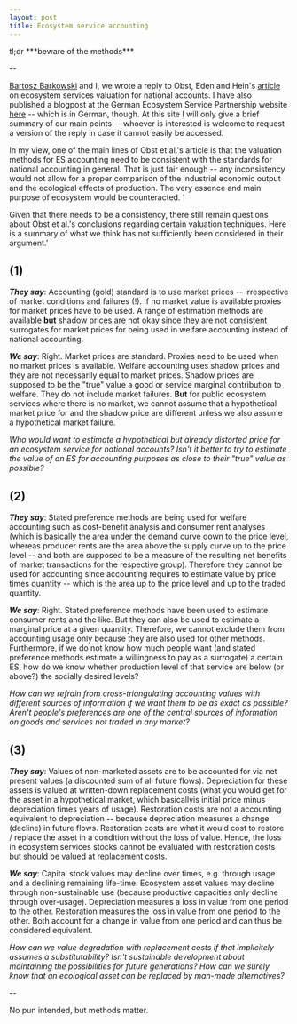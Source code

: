 ```yaml
---
layout: post
title: Ecosystem service accounting
---
```

<div class="message">
  tl;dr ***beware of the methods***
</div>

--

[Bartosz Barkowski](https://skeptischeoekonomie.wordpress.com/) and I, we wrote a reply to Obst, Eden and Hein's [article](https://link.springer.com/article/10.1007%2Fs10640-017-0146-3) on ecosystem services valuation for national accounts. I have also published a blogpost at the German Ecosystem Service Partnership website [here](https://www.esp-de.de/oekonomische-methoden-fuer-nationale-oekosystemleistungsbilanzen/) -- which is in German, though. At this site I will only give a brief summary of our main points -- whoever is interested is welcome to request a version of the reply in case it cannot easily be accessed.

In my view, one of the main lines of Obst et al.'s article is that the valuation methods for ES accounting need to be consistent with the standards for national accounting in general. That is just fair enough -- any inconsistency would not allow for a proper comparison of the industrial economic output and the ecological effects of production. The very essence and main purpose of ecosystem would be counteracted. '

Given that there needs to be a consistency, there still remain questions about Obst et al.'s conclusions regarding certain valuation techniques. Here is a summary of what we think has not sufficiently been considered in their argument.'

## (1)

***They say***: Accounting (gold) standard is to use market prices -- irrespective of market conditions and failures (!). If no market value is available proxies for market prices have to be used. A range of estimation methods are available **but** shadow prices are not okay since they are not consistent surrogates for market prices for being used in welfare accounting instead of national accounting.

***We say***: Right. Market prices are standard. Proxies need to be used when no market prices is available. Welfare accounting uses shadow prices and they are not necessarily equal to market prices. Shadow prices are supposed to be the "true" value a good or service marginal contribution to welfare. They do not include market failures. **But** for public ecosystem services where there is no market, we cannot assume that a hypothetical market price for and the shadow price are different unless we also assume a hypothetical market failure.

*Who would want to estimate a hypothetical but already distorted price for an ecosystem service for national accounts? Isn't it better to try to estimate the value of an ES for accounting purposes as close to their "true" value as possible?*

## (2)

***They say***: Stated preference methods are being used for welfare accounting such as cost-benefit analysis and consumer rent analyses (which is basically the area under the demand curve down to the price level, whereas producer rents are the area above the supply curve up to the price level -- and both are supposed to be a measure of the resulting net benefits of market transactions for the respective group). Therefore they cannot be used for accounting since accounting requires to estimate value by price times quantity -- which is the area up to the price level and up to the traded quantity.

***We say***: Right. Stated preference methods have been used to estimate consumer rents and the like. But they can also be used to estimate a marginal price at a given quantity. Therefore, we cannot exclude them from accounting usage only because they are also used for other methods. Furthermore, if we do not know how much people want (and stated preference methods estimate a willingness to pay as a surrogate) a certain ES, how do we know whether production level of that service are below (or above?) the socially desired levels?

*How can we refrain from cross-triangulating accounting values with different sources of information if we want them to be as exact as possible? Aren't people's preferences are one of the central sources of information on goods and services not traded in any market?*

## (3)

***They say***: Values of non-marketed assets are to be accounted for via net present values (a discounted sum of all future flows). Depreciation for these assets is valued at written-down replacement costs (what you would get for the asset in a hypothetical market, which basicallyis initial price minus depreciation times years of usage). Restoration costs are not a accounting equivalent to depreciation -- because depreciation measures a change (decline) in future flows. Restoration costs are what it would cost to restore / replace the asset in a condition without the loss of value. Hence, the loss in ecosystem services stocks cannot be evaluated with restoration costs but should be valued at replacement costs.

***We say***: Capital stock values may decline over times, e.g. through usage and a declining remaining life-time. Ecosystem asset values may decline through non-sustainable use (because productive capacities only decline through over-usage). Depreciation measures a loss in value from one period to the other. Restoration measures the loss in value from one period to the other. Both account for a change in value from one period and can thus be considered equivalent.

*How can we value degradation with replacement costs if that implicitely assumes a substitutability? Isn't sustainable development about maintaining the possibilities for future generations? How can we surely know that an ecological asset can be replaced by man-made alternatives?*

--

No pun intended, but methods matter.
